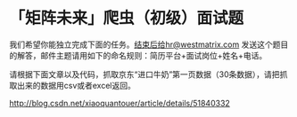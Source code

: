 # 「矩阵未来」爬虫（初级）面试题

我们希望你能独立完成下面的任务。结束后给hr@westmatrix.com 发送这个题目的解答，邮件主题请用如下的命名规则：简历平台+面试岗位+姓名+电话。

请根据下面文章以及代码，抓取京东“进口牛奶”第一页数据（30条数据），请把抓取出来的数据用csv或者excel返回。

http://blog.csdn.net/xiaoquantouer/article/details/51840332

